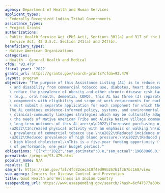 ```yaml
---
agency: Department of Health and Human Services
applicant_types:
- Federally Recognized lndian Tribal Governments
assistance_types:
- Project Grants
authorizations:
- Public Health Service Act (PHS Act), Sections 301(a) and 317 of the Public Health
  Service Act, 42 U.S.C. Section 241(a) and 247(b).
beneficiary_types:
- Native American Organizations
categories:
- Health - General Health and Medical
cfda: '93.479'
fiscal_year: '2022'
grants_url: https://grants.gov/search-grants?cfda=93.479
layout: program
objective: "The purpose of this Assistance Listing (AL) is to reduce rates of death\
  \ and disability from commercial tobacco use, diabetes, heart disease and stroke,\
  \ reduce the prevalence of obesity and other chronic disease risk factors and conditions,\
  \ (e.g., oral health, dementia, COPD). This AL has three (3) separate, competitive\
  \ components with eligibility and scope of work requirements for each. Applicants\
  \ must submit a separate application for each component for which they are applying.\n\
  The AL combines evidence-informed policy, systems, and environmental changes, and\
  \ clinical-community linkages strategies which may be culturally adapted to meet\
  \ the needs of Native American Tribe and Alaska Native Village communities.\nThe\
  \ long-term outcomes of this AL are:\n\u2022\tIncreased purchasing of healthy foods.\n\
  \u2022\tIncreased physical activity with an emphasis on walking.\n\u2022\tReduced\
  \ prevalence of commercial tobacco use.\n\u2022\tReduced incidence of type 2 diabetes.\n\
  \u2022\tReduced prevalence of high blood pressure.\n\u2022\tReduced prevalence of\
  \ high blood cholesterol.\nThis is a five-year funding opportunity (five year period\
  \ of performance, one year budget period)."
obligations: '[{"x":"2022","sam_estimate":0.0,"sam_actual":19660060.0,"usa_spending_actual":19660060.0},{"x":"2023","sam_estimate":19005060.0,"sam_actual":0.0,"usa_spending_actual":19005060.0},{"x":"2024","sam_estimate":19005060.0,"sam_actual":0.0,"usa_spending_actual":0.0}]'
permalink: /program/93.479.html
popular_name: N/A
results: []
sam_url: https://sam.gov/fal/4fc82ceca10f4ed99b267b1f367bc168/view
sub-agency: Centers for Disease Control and Prevention
title: Good Health and Wellness in Indian Country
usaspending_url: https://www.usaspending.gov/search/?hash=6cf47377a60c4d7e3123f9e312e43cc4
---
```

